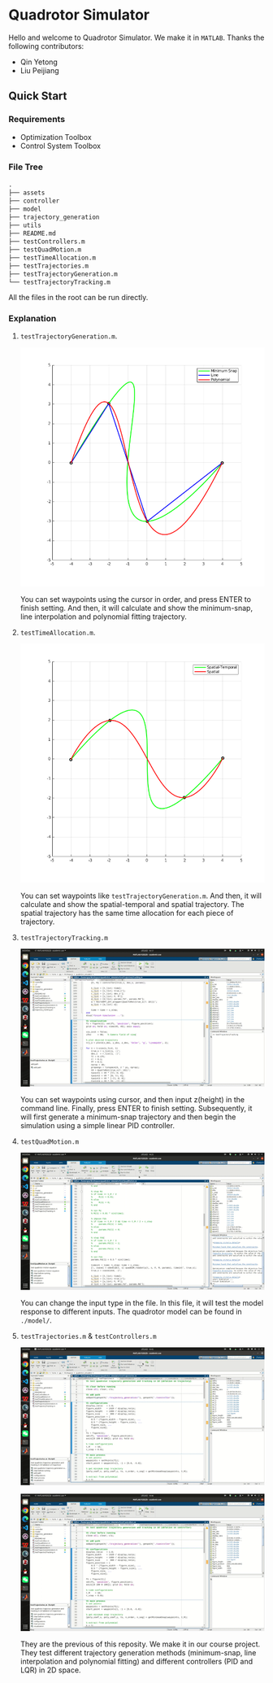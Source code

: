 # Quadrotor Simulator
Hello and welcome to Quadrotor Simulator. We make it in `MATLAB`. Thanks the following contributors:
- Qin Yetong
- Liu Peijiang

## Quick Start
### Requirements
- Optimization Toolbox
- Control System Toolbox

### File Tree
```
.
├── assets
├── controller
├── model
├── trajectory_generation
├── utils
├── README.md
├── testControllers.m
├── testQuadMotion.m
├── testTimeAllocation.m
├── testTrajectories.m
├── testTrajectoryGeneration.m
└── testTrajectoryTracking.m
```

All the files in the root can be run directly.

### Explanation
1. `testTrajectoryGeneration.m`.

   ![generation.png](assets/generation.png)

   You can set waypoints using the cursor in order, and press ENTER to finish setting. And then, it will calculate and show the minimum-snap, line interpolation and polynomial fitting trajectory.

2. `testTimeAllocation.m`.

   ![allocation.png](assets/allocation.png)

   You can set waypoints like `testTrajectoryGeneration.m`. And then, it will calculate and show the spatial-temporal and spatial trajectory. The spatial trajectory has the same time allocation for each piece of trajectory.

3. `testTrajectoryTracking.m`
   
   ![tracking.gif](assets/tracking.gif)

   You can set waypoints using cursor, and then input z(height) in the command line. Finally, press ENTER to finish setting. Subsequently, it will first generate a minimum-snap trajectory and then begin the simulation using a simple linear PID controller.

4. `testQuadMotion.m`

   ![response.gif](assets/response.gif)

   You can change the input type in the file. In this file, it will test the model response to different inputs. The quadrotor model can be found in `./model/`.

5. `testTrajectories.m` & `testControllers.m`

   ![trajectories.gif](assets/trajectories.gif)

   ![controllers.gif](assets/controllers.gif)

   They are the previous of this reposity. We make it in our course project. They test different trajectory generation methods (minimum-snap, line interpolation and polynomial fitting) and different controllers (PID and LQR) in 2D space.


